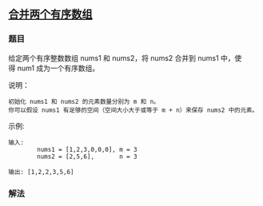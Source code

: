 ## [合并两个有序数组](https://leetcode-cn.com/problems/merge-sorted-array)

### 题目

给定两个有序整数数组 nums1 和 nums2，将 nums2 合并到 nums1 中，使得 num1 成为一个有序数组。

说明：

	初始化 nums1 和 nums2 的元素数量分别为 m 和 n。
	你可以假设 nums1 有足够的空间（空间大小大于或等于 m + n）来保存 nums2 中的元素。

示例:

~~~
输入:
		nums1 = [1,2,3,0,0,0], m = 3
		nums2 = [2,5,6],       n = 3

输出: [1,2,2,3,5,6]
~~~

### 解法

